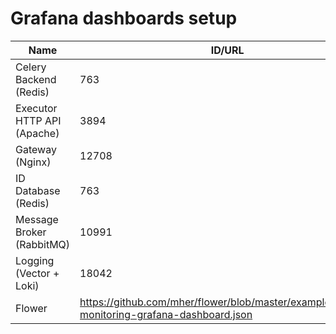 # Grafana dashboards setup

| Name                       | ID/URL |
| -------------------------- | -----  |
| Celery Backend (Redis)     | 763    |
| Executor HTTP API (Apache) | 3894   |
| Gateway (Nginx)            | 12708  |
| ID Database (Redis)        | 763    |
| Message Broker (RabbitMQ)  | 10991  |
| Logging (Vector + Loki)    | 18042  |
| Flower                     | <https://github.com/mher/flower/blob/master/examples/celery-monitoring-grafana-dashboard.json> |
